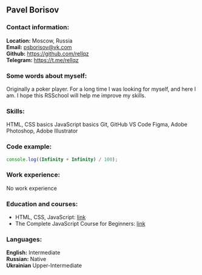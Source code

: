 ## Pavel Borisov

### Contact information:

**Location:** Moscow, Russia  
**Email:** <psborisov@vk.com>  
**Github:** <https://github.com/rellqz>  
**Telegram:** <https://t.me/rellqz>

### Some words about myself:

Originally a poker player. For a long time I was looking for myself, and here I am. I hope this RSSchool will help me improve my skills.

### Skills:

HTML, CSS basics
JavaScript basics
Git, GitHub
VS Code
Figma, Adobe Photoshop, Adobe Illustrator

### Code example:

```js
console.log((Infinity + Infinity) / 100);
```

### Work experience:

No work experience

### Education and courses:

*   HTML, CSS, JavaScript: [link](https://practicum.yandex.ru/trainer/web/lesson/17973ae9-3a69-437f-9c47-96c82bfc47de/)
*   The Complete JavaScript Course for Beginners: [link](https://youtu.be/CxgOKJh4zWE)

### Languages:

**English:** Intermediate  
**Russian:** Native  
**Ukrainian** Upper-Intermediate
